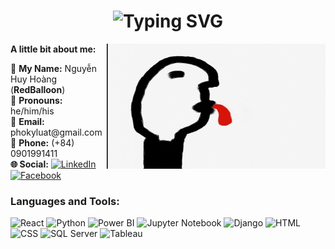 <h1 align="center">
  <img src="https://readme-typing-svg.demolab.com?font=Fira+Code&weight=500&size=28&duration=4000&pause=1000&color=FF5733&center=true&vCenter=true&width=500&height=60&lines=Hi+there%2C+I'm+RedBalloon+🎈;Welcome+to+my+profile!" alt="Typing SVG">
</h1>
<img align="right" alt="Nguyễn Huy Hoàng" src="https://github.com/RedBallooon/RedBalloon/blob/70410fc9b264743dd15be5f6c6a09b38f1617432/img/Balloon_GIF.gif" width="350px" height="200"/>

  <p><strong>A little bit about me:</strong></p>
  <ul style="list-style-type: none; padding: 0;">
    <li>🌟 <strong>My Name:</strong> Nguyễn Huy Hoàng (<strong>RedBalloon</strong>)</li>
    <li>🌈 <strong>Pronouns:</strong> he/him/his</li>
    <li>📧 <strong>Email:</strong> phokyluat@gmail.com</li>
    <li>📱 <strong>Phone:</strong> (+84) 0901991411</li>
    <li><strong>🌐 Social:</strong>
    <a href="https://www.linkedin.com/in/hoàng-nguyễn-huy-984203291/" target="_blank">
    <img src="https://img.shields.io/badge/-LinkedIn-0A66C2?style=for-the-badge&logo=linkedin&logoColor=white" alt="LinkedIn">
  </a>
  <a href="https://www.facebook.com/RedBalloonnnn" target="_blank">
    <img src="https://img.shields.io/badge/-Facebook-1877F2?style=for-the-badge&logo=facebook&logoColor=white" alt="Facebook">
  </a>
    </li>
  </ul>
  

  <h3>Languages and Tools:</h3>
  <div>
    <img src="https://img.shields.io/badge/-React-61DAFB?style=for-the-badge&logo=react&logoColor=white" alt="React">
    <img src="https://img.shields.io/badge/-Python-3776AB?style=for-the-badge&logo=python&logoColor=white" alt="Python">
    <img src="https://img.shields.io/badge/-Power%20BI-F2C811?style=for-the-badge&logo=powerbi&logoColor=white" alt="Power BI">
    <img src="https://img.shields.io/badge/-Jupyter%20Notebook-F37626?style=for-the-badge&logo=jupyter&logoColor=white" alt="Jupyter Notebook">
    <img src="https://img.shields.io/badge/-Django-092E20?style=for-the-badge&logo=django&logoColor=white" alt="Django">
    <img src="https://img.shields.io/badge/-HTML-E34F26?style=for-the-badge&logo=html5&logoColor=white" alt="HTML">
    <img src="https://img.shields.io/badge/-CSS-1572B6?style=for-the-badge&logo=css3&logoColor=white" alt="CSS">
    <img src="https://img.shields.io/badge/-SQL%20Server-CC2927?style=for-the-badge&logo=microsoft-sql-server&logoColor=white" alt="SQL Server">
    <img src="https://img.shields.io/badge/-Tableau-E97627?style=for-the-badge&logo=tableau&logoColor=white" alt="Tableau">
  </div>
</div>
